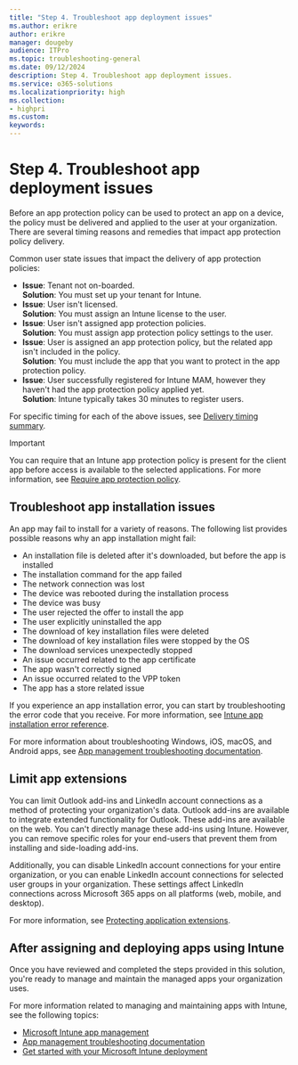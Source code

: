 ```yaml
---
title: "Step 4. Troubleshoot app deployment issues"
ms.author: erikre
author: erikre
manager: dougeby
audience: ITPro
ms.topic: troubleshooting-general
ms.date: 09/12/2024
description: Step 4. Troubleshoot app deployment issues.
ms.service: o365-solutions
ms.localizationpriority: high
ms.collection:
- highpri
ms.custom:
keywords:
---
```


# Step 4. Troubleshoot app deployment issues

Before an app protection policy can be used to protect an app on a device, the policy must be delivered and applied to the user at your organization. There are several timing reasons and remedies that impact app protection policy delivery.

Common user state issues that impact the delivery of app protection policies:
- **Issue**: Tenant not on-boarded.<br>
  **Solution**: You must set up your tenant for Intune.
- **Issue**: User isn't licensed.<br>
  **Solution**: You must assign an Intune license to the user.
- **Issue**: User isn't assigned app protection policies.<br>
  **Solution**: You must assign app protection policy settings to the user.
- **Issue**: User is assigned an app protection policy, but the related app isn't included in the policy.<br>
  **Solution**: You must include the app that you want to protect in the app protection policy.
- **Issue**: User successfully registered for Intune MAM, however they haven't had the app protection policy applied yet.<br>
  **Solution**: Intune typically takes 30 minutes to register users.

For specific timing for each of the above issues, see [Delivery timing summary](/mem/intune/apps/app-protection-policy-delivery#delivery-timing-summary).

> [!IMPORTANT]
> You can require that an Intune app protection policy is present for the client app before access is available to the selected applications. For more information, see [Require app protection policy](/entra/identity/conditional-access/concept-conditional-access-grant#require-app-protection-policy).

## Troubleshoot app installation issues

An app may fail to install for a variety of reasons. The following list provides possible reasons why an app installation might fail:
- An installation file is deleted after it's downloaded, but before the app is installed
- The installation command for the app failed
- The network connection was lost
- The device was rebooted during the installation process
- The device was busy
- The user rejected the offer to install the app
- The user explicitly uninstalled the app
- The download of key installation files were deleted
- The download of key installation files were stopped by the OS
- The download services unexpectedly stopped
- An issue occurred related to the app certificate
- The app wasn't correctly signed
- An issue occurred related to the VPP token
- The app has a store related issue

If you experience an app installation error, you can start by troubleshooting the error code that you receive. For more information, see [Intune app installation error reference](/troubleshoot/mem/intune/app-management/app-install-error-codes). 

For more information about troubleshooting Windows, iOS, macOS, and Android apps, see [App management troubleshooting documentation](/troubleshoot/mem/intune/app-management/app-management).

## Limit app extensions

You can limit Outlook add-ins and LinkedIn account connections as a method of protecting your organization's data. Outlook add-ins are available to integrate extended functionality for Outlook. These add-ins are available on the web. You can't directly manage these add-ins using Intune. However, you can remove specific roles for your end-users that prevent them from installing and side-loading add-ins.

Additionally, you can disable LinkedIn account connections for your entire organization, or you can enable LinkedIn account connections for selected user groups in your organization. These settings affect LinkedIn connections across Microsoft 365 apps on all platforms (web, mobile, and desktop). 

For more information, see [Protecting application extensions](/mem/intune/apps/app-protection-policy-extensions).  

## After assigning and deploying apps using Intune

Once you have reviewed and completed the steps provided in this solution, you're ready to manage and maintain the managed apps your organization uses.

For more information related to managing and maintaining apps with Intune, see the following topics:
- [Microsoft Intune app management](/mem/intune/apps/app-management)
- [App management troubleshooting documentation](/troubleshoot/mem/intune/app-management/app-management)
- [Get started with your Microsoft Intune deployment](/mem/intune/fundamentals/get-started-with-intune)
